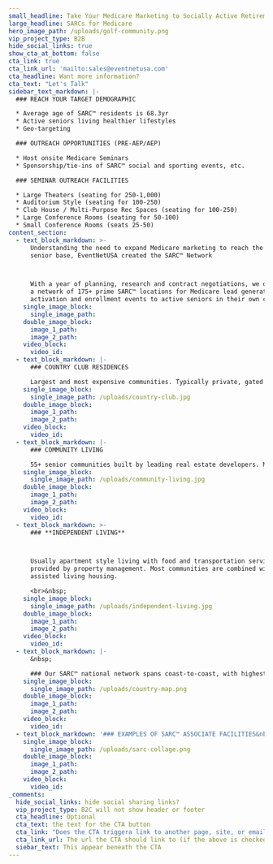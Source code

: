 ```yaml
---
small_headline: Take Your Medicare Marketing to Socially Active Retirement Communities
large_headline: SARCs for Medicare
hero_image_path: /uploads/golf-community.png
vip_project_type: B2B
hide_social_links: true
show_cta_at_bottom: false
cta_link: true
cta_link_url: 'mailto:sales@eventnetusa.com'
cta_headline: Want more information?
cta_text: "Let's Talk"
sidebar_text_markdown: |-
  ### REACH YOUR TARGET DEMOGRAPHIC

  * Average age of SARC™ residents is 68.3yr
  * Active seniors living healthier lifestyles
  * Geo-targeting

  ### OUTREACH OPPORTUNITIES (PRE-AEP/AEP)

  * Host onsite Medicare Seminars
  * Sponsorship/tie-ins of SARC™ social and sporting events, etc.

  ### SEMINAR OUTREACH FACILITIES

  * Large Theaters (seating for 250-1,000)
  * Auditorium Style (seating for 100-250)
  * Club House / Multi-Purpose Rec Spaces (seating for 100-250)
  * Large Conference Rooms (seating for 50-100)
  * Small Conference Rooms (seats 25-50)
content_section:
  - text_block_markdown: >-
      Understanding the need to expand Medicare marketing to reach the increasing
      senior base, EventNetUSA created the SARC™ Network



      With a year of planning, research and contract negotiations, we offer
      a network of 175+ prime SARC™ locations for Medicare lead generation,
      activation and enrollment events to active seniors in their own community.
    single_image_block:
      single_image_path:
    double_image_block:
      image_1_path:
      image_2_path:
    video_block:
      video_id:
  - text_block_markdown: |-
      ### COUNTRY CLUB RESIDENCES

      Largest and most expensive communities. Typically private, gated neighborhoods with golf courses, tennis courts, fitness facilities and club houses.
    single_image_block:
      single_image_path: /uploads/country-club.jpg
    double_image_block:
      image_1_path:
      image_2_path:
    video_block:
      video_id:
  - text_block_markdown: |-
      ### COMMUNITY LIVING

      55+ senior communities built by leading real estate developers. Mostly private homes and apartments with recreation and retail located within the community.
    single_image_block:
      single_image_path: /uploads/community-living.jpg
    double_image_block:
      image_1_path:
      image_2_path:
    video_block:
      video_id:
  - text_block_markdown: >-
      ### **INDEPENDENT LIVING**



      Usually apartment style living with food and transportation services
      provided by property management. Most communities are combined with
      assisted living housing.

      <br>&nbsp;
    single_image_block:
      single_image_path: /uploads/independent-living.jpg
    double_image_block:
      image_1_path:
      image_2_path:
    video_block:
      video_id:
  - text_block_markdown: |-
      &nbsp;

      ### Our SARC™ national network spans coast-to-coast, with highest concentrations in in Arizona, California, Florida, Pennsylvania, North and South Carolina and New England.
    single_image_block:
      single_image_path: /uploads/country-map.png
    double_image_block:
      image_1_path:
      image_2_path:
    video_block:
      video_id:
  - text_block_markdown: '### EXAMPLES OF SARC™ ASSOCIATE FACILITIES&nbsp;'
    single_image_block:
      single_image_path: /uploads/sarc-collage.png
    double_image_block:
      image_1_path:
      image_2_path:
    video_block:
      video_id:
_comments:
  hide_social_links: hide social sharing links?
  vip_project_type: B2C will not show header or footer
  cta_headline: Optional
  cta_text: the text for the CTA button
  cta_link: "Does the CTA triggera link to another page, site, or email? (note: use 'mailto:info@eventnetusa.com' format for an email address)"
  cta_link_url: The url the CTA should link to (if the above is checked)
  siebar_text: This appear beneath the CTA
---
```

